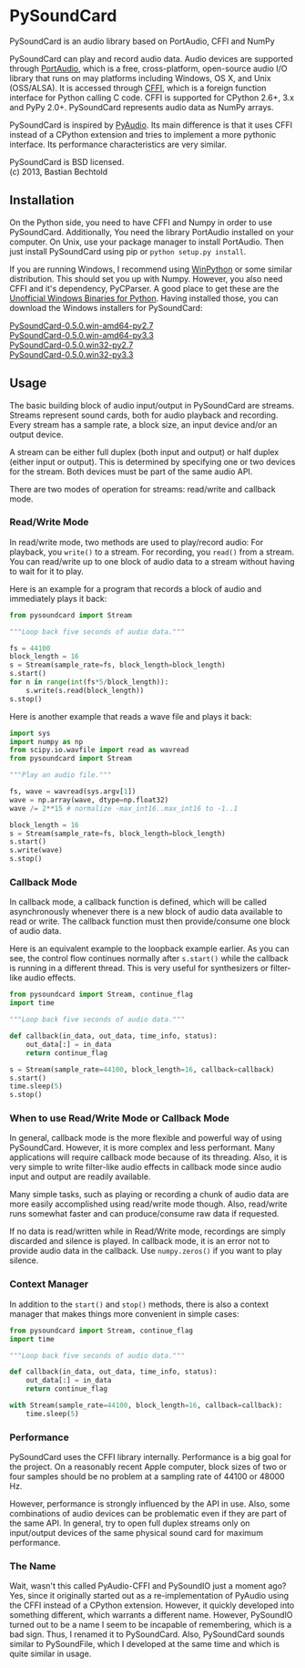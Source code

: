 PySoundCard
===========

PySoundCard is an audio library based on PortAudio, CFFI and NumPy

PySoundCard can play and record audio data. Audio devices are supported
through [PortAudio][], which is a free, cross-platform, open-source audio
I/O library that runs on may platforms including Windows, OS X, and
Unix (OSS/ALSA). It is accessed through [CFFI][], which is a foreign
function interface for Python calling C code. CFFI is supported for
CPython 2.6+, 3.x and PyPy 2.0+. PySoundCard represents audio data as
NumPy arrays.

PySoundCard is inspired by [PyAudio][]. Its main difference is that it uses
CFFI instead of a CPython extension and tries to implement a more
pythonic interface. Its performance characteristics are very similar.

[PortAudio]: http://www.portaudio.com/
[CFFI]: http://cffi.readthedocs.org/
[PyAudio]: http://people.csail.mit.edu/hubert/pyaudio/

PySoundCard is BSD licensed.  
(c) 2013, Bastian Bechtold


Installation
-------------

On the Python side, you need to have CFFI and Numpy in order to use
PySoundCard. Additionally, You need the library PortAudio installed on
your computer. On Unix, use your package manager to install PortAudio.
Then just install PySoundCard using pip or `python setup.py install`.

If you are running Windows, I recommend using [WinPython][] or some
similar distribution. This should set you up with Numpy. However, you
also need CFFI and it's dependency, PyCParser. A good place to get
these are the [Unofficial Windows Binaries for Python][pybuilds].
Having installed those, you can download the Windows installers for
PySoundCard:

[PySoundCard-0.5.0.win-amd64-py2.7](https://github.com/bastibe/PySoundCard/releases/download/0.5.0/PySoundCard-0.5.0.win-amd64-py2.7.exe)  
[PySoundCard-0.5.0.win-amd64-py3.3](https://github.com/bastibe/PySoundCard/releases/download/0.5.0/PySoundCard-0.5.0.win-amd64-py3.3.exe)  
[PySoundCard-0.5.0.win32-py2.7](https://github.com/bastibe/PySoundCard/releases/download/0.5.0/PySoundCard-0.5.0.win32-py2.7.exe)  
[PySoundCard-0.5.0.win32-py3.3](https://github.com/bastibe/PySoundCard/releases/download/0.5.0/PySoundCard-0.5.0.win32-py3.3.exe)

[WinPython]: https://code.google.com/p/winpython/
[pybuilds]: http://www.lfd.uci.edu/~gohlke/pythonlibs/

Usage
-----

The basic building block of audio input/output in PySoundCard are
streams. Streams represent sound cards, both for audio playback and
recording. Every stream has a sample rate, a block size, an input
device and/or an output device.

A stream can be either full duplex (both input and output) or half
duplex (either input or output). This is determined by specifying one
or two devices for the stream. Both devices must be part of the same
audio API.

There are two modes of operation for streams: read/write and callback
mode.

### Read/Write Mode

In read/write mode, two methods are used to play/record audio: For
playback, you `write()` to a stream. For recording, you `read()`
from a stream. You can read/write up to one block of audio data to a
stream without having to wait for it to play.

Here is an example for a program that records a block of audio and
immediately plays it back:

```python
from pysoundcard import Stream

"""Loop back five seconds of audio data."""

fs = 44100
block_length = 16
s = Stream(sample_rate=fs, block_length=block_length)
s.start()
for n in range(int(fs*5/block_length)):
    s.write(s.read(block_length))
s.stop()
```

Here is another example that reads a wave file and plays it back:

```python
import sys
import numpy as np
from scipy.io.wavfile import read as wavread
from pysoundcard import Stream

"""Play an audio file."""

fs, wave = wavread(sys.argv[1])
wave = np.array(wave, dtype=np.float32)
wave /= 2**15 # normalize -max_int16..max_int16 to -1..1

block_length = 16
s = Stream(sample_rate=fs, block_length=block_length)
s.start()
s.write(wave)
s.stop()
```


### Callback Mode

In callback mode, a callback function is defined, which will be called
asynchronously whenever there is a new block of audio data available
to read or write. The callback function must then provide/consume one
block of audio data.

Here is an equivalent example to the loopback example earlier. As you
can see, the control flow continues normally after `s.start()` while
the callback is running in a different thread. This is very useful for
synthesizers or filter-like audio effects.

```python
from pysoundcard import Stream, continue_flag
import time

"""Loop back five seconds of audio data."""

def callback(in_data, out_data, time_info, status):
    out_data[:] = in_data
    return continue_flag

s = Stream(sample_rate=44100, block_length=16, callback=callback)
s.start()
time.sleep(5)
s.stop()
```

### When to use Read/Write Mode or Callback Mode

In general, callback mode is the more flexible and powerful way of
using PySoundCard. However, it is more complex and less performant.
Many applications will require callback mode because of its threading.
Also, it is very simple to write filter-like audio effects in callback
mode since audio input and output are readily available.

Many simple tasks, such as playing or recording a chunk of audio data
are more easily accomplished using read/write mode though. Also,
read/write runs somewhat faster and can produce/consume raw data if
requested.

If no data is read/written while in Read/Write mode, recordings are
simply discarded and silence is played. In callback mode, it is an
error not to provide audio data in the callback. Use `numpy.zeros()`
if you want to play silence.

### Context Manager

In addition to the `start()` and `stop()` methods, there is also a
context manager that makes things more convenient in simple cases:

```python
from pysoundcard import Stream, continue_flag
import time

"""Loop back five seconds of audio data."""

def callback(in_data, out_data, time_info, status):
    out_data[:] = in_data
    return continue_flag

with Stream(sample_rate=44100, block_length=16, callback=callback):
    time.sleep(5)
```


### Performance

PySoundCard uses the CFFI library internally. Performance is a big goal
for the project. On a reasonably recent Apple computer, block sizes of
two or four samples should be no problem at a sampling rate of 44100
or 48000 Hz.

However, performance is strongly influenced by the API in use. Also,
some combinations of audio devices can be problematic even if they are
part of the same API. In general, try to open full duplex streams only
on input/output devices of the same physical sound card for maximum
performance.

### The Name

Wait, wasn't this called PyAudio-CFFI and PySoundIO just a moment ago?
Yes, since it originally started out as a re-implementation of PyAudio
using the CFFI instead of a CPython extension. However, it quickly
developed into something different, which warrants a different name.
However, PySoundIO turned out to be a name I seem to be incapable of
remembering, which is a bad sign. Thus, I renamed it to PySoundCard.
Also, PySoundCard sounds similar to PySoundFile, which I developed at
the same time and which is quite similar in usage.
